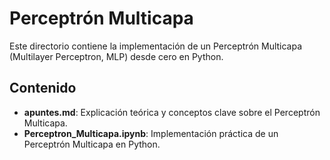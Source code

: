 # Perceptrón Multicapa

Este directorio contiene la implementación de un Perceptrón Multicapa (Multilayer Perceptron, MLP) desde cero en Python.

## Contenido

- **apuntes.md**: Explicación teórica y conceptos clave sobre el Perceptrón Multicapa.
- **Perceptron_Multicapa.ipynb**: Implementación práctica de un Perceptrón Multicapa en Python.
